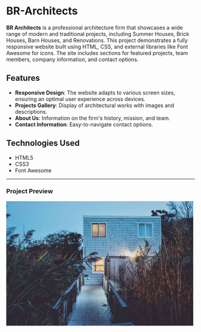 # BR-Architects

**BR Architects** is a professional architecture firm that showcases a wide range of modern and traditional projects, including Summer Houses, Brick Houses, Barn Houses, and Renovations. This project demonstrates a fully responsive website built using HTML, CSS, and external libraries like Font Awesome for icons. The site includes sections for featured projects, team members, company information, and contact options.

## Features

- **Responsive Design**: The website adapts to various screen sizes, ensuring an optimal user experience across devices.
- **Projects Gallery**: Display of architectural works with images and descriptions.
- **About Us**: Information on the firm's history, mission, and team.
- **Contact Information**: Easy-to-navigate contact options.

## Technologies Used

- HTML5
- CSS3
- Font Awesome

---

### Project Preview

![BR Architects](images/galary1.jpg)
